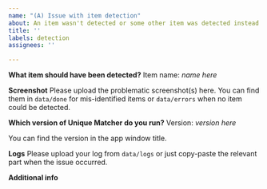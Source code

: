 ```yaml
---
name: "(A) Issue with item detection"
about: An item wasn't detected or some other item was detected instead
title: ''
labels: detection
assignees: ''

---
```


**What item should have been detected?**
Item name: *name here*

**Screenshot**
Please upload the problematic screenshot(s) here. You can find them in `data/done` for mis-identified items or `data/errors` when no item could be detected.

**Which version of Unique Matcher do you run?**
Version: *version here*

You can find the version in the app window title.

**Logs**
Please upload your log from `data/logs` or just copy-paste the relevant part when the issue occurred.

**Additional info**
